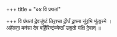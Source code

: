+++
title = "०४ वि प्रथतां"

+++
वि प्र॑थतां दे॒वजु॑ष्टं तिर॒श्चा दी॒र्घं द्रा॒घ्मा सु॑र॒भि भू॑त्व॒स्मे ।  
अहे॑ळता॒ मन॑सा देव बर्हि॒रिन्द्र॑ज्येष्ठाँ उश॒तो य॑क्षि दे॒वान् ॥